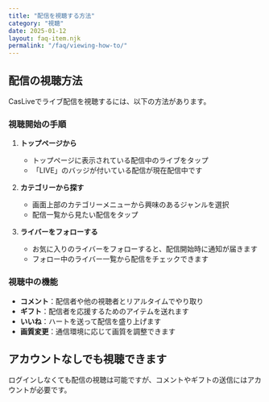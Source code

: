 ```yaml
---
title: "配信を視聴する方法"
category: "視聴"
date: 2025-01-12
layout: faq-item.njk
permalink: "/faq/viewing-how-to/"
---
```


## 配信の視聴方法

CasLiveでライブ配信を視聴するには、以下の方法があります。

### 視聴開始の手順

1. **トップページから**
   - トップページに表示されている配信中のライブをタップ
   - 「LIVE」のバッジが付いている配信が現在配信中です

2. **カテゴリーから探す**
   - 画面上部のカテゴリーメニューから興味のあるジャンルを選択
   - 配信一覧から見たい配信をタップ

3. **ライバーをフォローする**
   - お気に入りのライバーをフォローすると、配信開始時に通知が届きます
   - フォロー中のライバー一覧から配信をチェックできます

### 視聴中の機能

- **コメント**：配信者や他の視聴者とリアルタイムでやり取り
- **ギフト**：配信者を応援するためのアイテムを送れます
- **いいね**：ハートを送って配信を盛り上げます
- **画質変更**：通信環境に応じて画質を調整できます

## アカウントなしでも視聴できます

ログインしなくても配信の視聴は可能ですが、コメントやギフトの送信にはアカウントが必要です。
